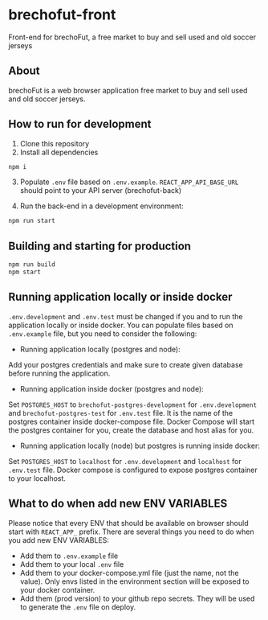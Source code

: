 # brechofut-front

Front-end for brechoFut, a free market to buy and sell used and old soccer jerseys

## About

brechoFut is a web browser application free market to buy and sell used and old soccer jerseys.

## How to run for development

1. Clone this repository
2. Install all dependencies

```bash
npm i
```

3. Populate `.env` file based on `.env.example`. `REACT_APP_API_BASE_URL` should point to your API server (brechofut-back)

4. Run the back-end in a development environment:

```bash
npm run start
```

## Building and starting for production

```bash
npm run build
npm start
```

## Running application locally or inside docker

`.env.development` and `.env.test` must be changed if you and to run the application locally or inside docker. You can populate files based on `.env.example` file, but you need to consider the following:

- Running application locally (postgres and node):

Add your postgres credentials and make sure to create given database before running the application.

- Running application inside docker (postgres and node):

Set `POSTGRES_HOST` to `brechofut-postgres-development` for `.env.development` and `brechofut-postgres-test` for `.env.test` file. It is the name of the postgres container inside docker-compose file. Docker Compose will start the postgres container for you, create the database and host alias for you.

- Running application locally (node) but postgres is running inside docker:

Set `POSTGRES_HOST` to `localhost` for `.env.development` and `localhost` for `.env.test` file. Docker compose is configured to expose postgres container to your localhost.

## What to do when add new ENV VARIABLES

Please notice that every ENV that should be available on browser should start with `REACT_APP_` prefix. There are several things you need to do when you add new ENV VARIABLES:

- Add them to `.env.example` file
- Add them to your local `.env` file
- Add them to your docker-compose.yml file (just the name, not the value). Only envs listed in the environment section will be exposed to your docker container.
- Add them (prod version) to your github repo secrets. They will be used to generate the `.env` file on deploy.

